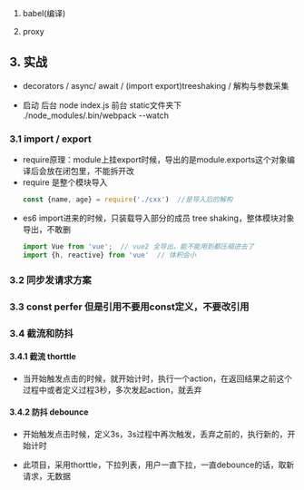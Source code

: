 1. babel(编译)

2. proxy

## 3. 实战
- decorators / async/ await / (import export)treeshaking / 解构与参数采集

- 启动 后台 node index.js 前台 static文件夹下 ./node_modules/.bin/webpack --watch

### 3.1 import / export

- require原理：module上挂export时候，导出的是module.exports这个对象编译后会放在闭包里，不能拆开改
- require 是整个模块导入 
  ```js
  const {name, age} = require('./cxx')  //是导入后的解构
  ```
- es6 import进来的时候，只装载导入部分的成员 tree shaking，整体模块对象导出，不敢删
  ```js
  import Vue from 'vue';  // vue2 全导出，能不能用到都压缩进去了
  import {h, reactive} from 'vue'  // 体积会小

  ```

### 3.2 同步发请求方案

### 3.3 const perfer 但是引用不要用const定义，不要改引用


### 3.4 截流和防抖

#### 3.4.1 截流 thorttle
- 当开始触发点击的时候，就开始计时，执行一个action，在返回结果之前这个过程中或者定义过程3秒，多次发起action，就丢弃

#### 3.4.2 防抖 debounce
- 开始触发点击时候，定义3s，3s过程中再次触发，丢弃之前的，执行新的，开始计时


- 此项目，采用thorttle，下拉列表，用户一直下拉，一直debounce的话，取新请求，无数据




